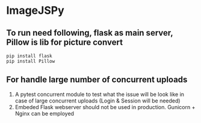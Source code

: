 # ImageJSPy

## To run need following, flask as main server, Pillow is lib for picture convert
```
pip install flask
pip install Pillow
```

## For handle large number of concurrent uploads
1) A pytest concurrent module to test what the issue will be look like in case of large concurrent uploads (Login & Session will be needed) 
2) Embeded Flask webserver should not be used in production. Gunicorn + Nginx can be employed



